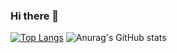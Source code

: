 ### Hi there 👋

<!--
**WATA-Haru/WATA-Haru** is a ✨ _special_ ✨ repository because its `README.md` (this file) appears on your GitHub profile.

Here are some ideas to get you started:

- 🔭 I’m currently working on ...
- 🌱 I’m currently learning ...
- 👯 I’m looking to collaborate on ...
- 🤔 I’m looking for help with ...
- 💬 Ask me about ...
- 📫 How to reach me: ...
- 😄 Pronouns: ...
- ⚡ Fun fact: ...
-->
[![Top Langs](https://github-readme-stats.vercel.app/api/top-langs/?username=WATA-Haru)](https://github.com/anuraghazra/github-readme-stats)
![Anurag's GitHub stats](https://github-readme-stats.vercel.app/api?username=WATA-Haru&count_private=true)   

